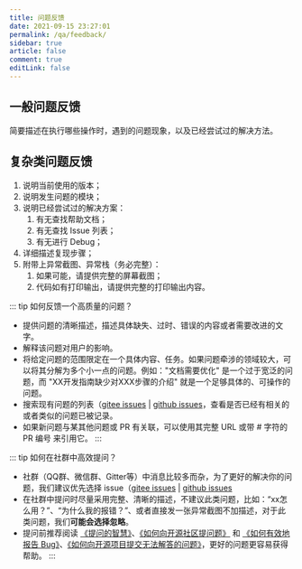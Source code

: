 ```yaml
---
title: 问题反馈
date: 2021-09-15 23:27:01
permalink: /qa/feedback/
sidebar: true
article: false
comment: true
editLink: false
---
```


## 一般问题反馈

简要描述在执行哪些操作时，遇到的问题现象，以及已经尝试过的解决方法。

## 复杂类问题反馈

1. 说明当前使用的版本；
2. 说明发生问题的模块；
3. 说明已经尝试过的解决方案：
    1. 有无查找帮助文档；
    2. 有无查找 Issue 列表；
    3. 有无进行 Debug；
4. 详细描述复现步骤；
5. 附带上异常截图、异常栈（务必完整）：
   1. 如果可能，请提供完整的屏幕截图；
   2. 代码如有打印输出，请提供完整的打印输出内容。


::: tip 如何反馈一个高质量的问题？
- 提供问题的清晰描述，描述具体缺失、过时、错误的内容或者需要改进的文字。
- 解释该问题对用户的影响。
- 将给定问题的范围限定在一个具体内容、任务。如果问题牵涉的领域较大，可以将其分解为多个小一点的问题。例如："文档需要优化" 是一个过于宽泛的问题，而 "XX开发指南缺少对XXX步骤的介绍" 就是一个足够具体的、可操作的问题。
- 搜索现有问题的列表（[gitee issues](https://github.com/DOUBLE-Baller/momo/issues) | [github issues](https://github.com/DOUBLE-Baller/momo/issues)，查看是否已经有相关的或者类似的问题已被记录。
- 如果新问题与某其他问题或 PR 有关联，可以使用其完整 URL 或带 # 字符的 PR 编号 来引用它。
  :::

::: tip 如何在社群中高效提问？
- 社群（QQ群、微信群、Gitter等）中消息比较多而杂，为了更好的解决你的问题，我们建议优先选择 issue（[gitee issues](https://github.com/DOUBLE-Baller/momo/issues) | [github issues](https://github.com/DOUBLE-Baller/momo/issues)
- 在社群中提问时尽量采用完整、清晰的描述，不建议此类问题，比如：“xx怎么用？”、“为什么我的报错？”、或者直接发一张异常截图不加描述，对于此类问题，我们**可能会选择忽略**。
- 提问前推荐阅读 [《提问的智慧》](https://github.com/ryanhanwu/How-To-Ask-Questions-The-Smart-Way)、[《如何向开源社区提问题》](https://github.com/seajs/seajs/issues/545) 和 [《如何有效地报告 Bug》](http://www.chiark.greenend.org.uk/~sgtatham/bugs-cn.html)、[《如何向开源项目提交无法解答的问题》](https://zhuanlan.zhihu.com/p/25795393)，更好的问题更容易获得帮助。
  :::
